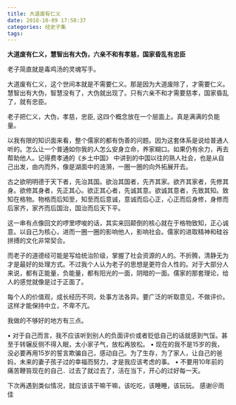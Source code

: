 ```yaml
---
title: 大道废有仁义
date: 2018-10-09 17:58:37
categories: 经史子集
tags:
---
```


**大道废有仁义，慧智出有大伪，六亲不和有孝慈，国家昏乱有忠臣**

  老子简直就是毒鸡汤的灵魂写手。

  大道废有仁义，这个世间本就是不需要仁义。那是因为大道废除了，才需要仁义。慧智出有大伪，智慧没有了，大伪就出现了。只有六亲不和才需要慈孝，国家昏乱了，就有忠臣。
  
  老子把仁义，大伪，孝慈，忠臣, 这四个概念放在一个层面上。真是满满的负能量。

  以我有限的知识面来看，整个儒家的都有伪善的问题。因为这套体系是说给普通人听的。怎么让一个普通如你我的人怎么安身立命，养家糊口。如果仍有余力，再去帮助他人。记得费孝通的《乡土中国》 中讲到的中国以往的熟人社会，也是从自己出发，由内而外，像是湖面中的涟漪，一圈一圈的向外拓展开去。

  古之欲明明德于天下者，先治其国。欲治其国者，先齐其家。欲齐其家者，先修其身。欲修其身者，先正其心。欲正其心者，先诚其意。欲诚其意者，先致其知。致知在格物。物格而后知至，知至而后意诚，意诚而后心正，心正而后身修，身修而后家齐，家齐而后国治，国治而后天下平。
  
  这一串有点像回文的啰里啰唆的话，其实来回颠倒的核心就在于格物致知，正心诚意。以自己为核心，进而一圈一圈的影响他人，影响社会。儒家的进取精神和硅谷拼搏的文化非常契合。

  而老子的道德经可能是写给统治阶级，掌握了社会资源的人的。不折腾，清静无为才是最好的处理方式。不过我个人认为老子的思想是更符合人性的。对于大部分人来说，都有正能量，负能量，都有阳光的一面，阴暗的一面。儒家的那套理论，给人的感觉就像是过于正面了。

  每个人的价值观，成长经历不同，处事方法各异。要广泛的听取意见，不做评价。这样才能保持中立，不卑不亢。

  我做的不够好的地方有三点。
  
  • 对于自己而言，我不应该听到别人的负面评价或者贬低自己的话就感到气馁。甚至于转辗反侧不得入眠，太小家子气，放松再放松。
  • 现在的我不是15岁的我，没必要再用15岁的誓言欺骗自己，感动自己。为了生存，为了家人，让自己的爸妈，未来的妻子孩子过的幸福而努力，才是我应该考虑的事。
  • 不要用10年前的痛苦鞭笞现在的自己．过去了就过去了，活在当下，开心的过好每一天。
  
  下次再遇到类似情况，就应该该干嘛干嘛，该吃吃，该睡睡，该玩玩。
  感谢＠雨佳
